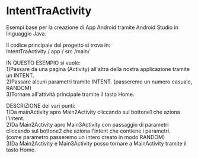 # IntentTraActivity

Esempi base per la creazione di App Android tramite Android Studio in linguaggio Java. 

Il codice principale del progetto si trova in:  
IntentTraActivity / app / src /main/  
  
IN QUESTO ESEMPIO si vuole:  
1)Passare da una pagina (Activity) all'altra della nostra applicazione tramite un INTENT.  
2)Passare alcuni parametri tramite INTENT. (passeremo un numero casuale, RANDOM)  
3)Tornare all'attività principale tramite il tasto Home.  
  
DESCRIZIONE dei vari punti:  
1)Da mainActivity apro Main2Activity cliccando sul bottone1 che aziona l'intent.  
2)Da Main2Activity apro Main3Activity con passaggio di parametri cliccando sul bottone2 che aziona l'intent che contiene i parametri.  
 (come parametro passeremo un intero creato in modo RANDOM)  
3)Da Main2Activity e Main3Activity posso tornare a MainActivity tramite il tasto Home.
